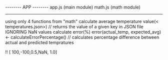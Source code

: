
-------- APP --------
app.js  (main module)
math.js (math module)



----------------------
using only 4 functions from "math"
calculate average temperature 
value(< temperatures.json>)
// returns the value of a given key in JSON file
IGNORING NaN values
calculate error(%)
error(actual_temp, expected_avg)<- calculateErrorPercentage()
// calculates percentage difference between actual and predicted tempratures

!! [ 100,-100,0.5,NaN, 1.0]